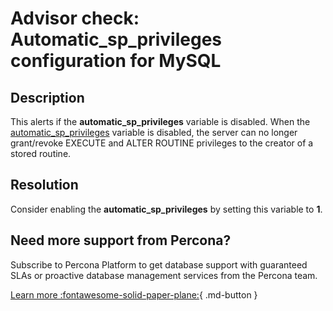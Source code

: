 # Advisor check: Automatic_sp_privileges configuration for MySQL

## Description

This alerts if the **automatic_sp_privileges** variable is disabled. 
When the [automatic_sp_privileges](https://dev.mysql.com/doc/refman/8.0/en/server-system-variables.html#sysvar_automatic_sp_privileges) variable is disabled, the server can no longer grant/revoke EXECUTE and ALTER ROUTINE privileges to the creator of a stored routine. 

## Resolution

Consider enabling the **automatic_sp_privileges** by setting this variable to **1**.

## Need more support from Percona?

Subscribe to Percona Platform to get database support with guaranteed SLAs or proactive database management services from the Percona team.

[Learn more :fontawesome-solid-paper-plane:](https://per.co.na/subscribe){ .md-button }
